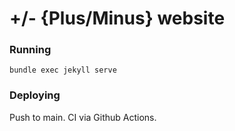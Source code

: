 # +/- {Plus/Minus} website

### Running

`bundle exec jekyll serve`

### Deploying

Push to main. CI via Github Actions.
